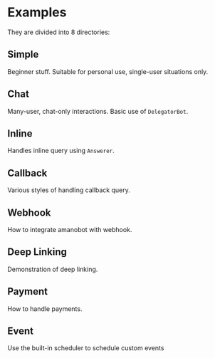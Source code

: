 # Examples

They are divided into 8 directories:

## Simple

Beginner stuff. Suitable for personal use, single-user situations only.

## Chat

Many-user, chat-only interactions. Basic use of `DelegatorBot`.

## Inline

Handles inline query using `Answerer`.

## Callback

Various styles of handling callback query.

## Webhook

How to integrate amanobot with webhook.

## Deep Linking

Demonstration of deep linking.

## Payment

How to handle payments.

## Event

Use the built-in scheduler to schedule custom events
